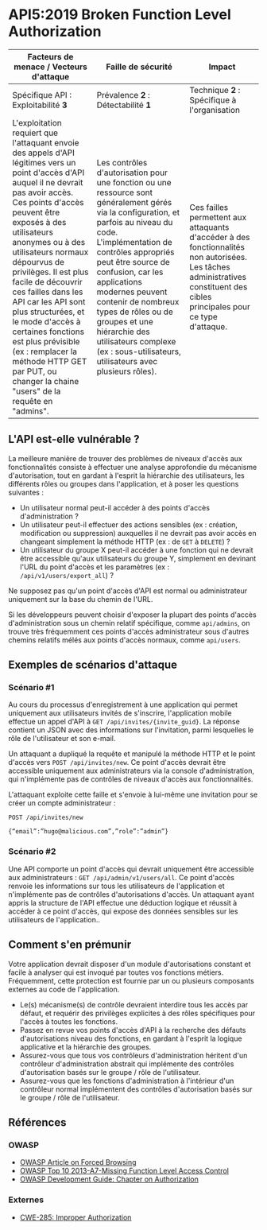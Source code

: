 # API5:2019 Broken Function Level Authorization

| Facteurs de menace / Vecteurs d'attaque | Faille de sécurité | Impact |
| - | - | - |
| Spécifique API : Exploitabilité **3** | Prévalence **2** : Détectabilité **1** | Technique **2** : Spécifique à l'organisation |
| L'exploitation requiert que l'attaquant envoie des appels d'API légitimes vers un point d'accès d'API auquel il ne devrait pas avoir accès. Ces points d'accès peuvent être exposés à des utilisateurs anonymes ou à des utilisateurs normaux dépourvus de privilèges. Il est plus facile de découvrir ces failles dans les API car les API sont plus structurées, et le mode d'accès à certaines fonctions est plus prévisible (ex : remplacer la méthode HTTP GET par PUT, ou changer la chaine "users" de la requête en "admins". | Les contrôles d'autorisation pour une fonction ou une ressource sont généralement gérés via la configuration, et parfois au niveau du code. L'implémentation de contrôles appropriés peut être source de confusion, car les applications modernes peuvent contenir de nombreux types de rôles ou de groupes et une hiérarchie des utilisateurs complexe (ex : sous-utilisateurs, utilisateurs avec plusieurs rôles). | Ces failles permettent aux attaquants d'accéder à des fonctionnalités non autorisées. Les tâches administratives constituent des cibles principales pour ce type d'attaque. |

## L'API est-elle vulnérable ?

La meilleure manière de trouver des problèmes de niveaux d'accès aux fonctionnalités consiste à effectuer une analyse approfondie du mécanisme d'autorisation, tout en gardant à l'esprit la hiérarchie des utilisateurs, les différents rôles ou groupes dans l'application, et à poser les questions suivantes :

* Un utilisateur normal peut-il accéder à des points d'accès d'administration ?
* Un utilisateur peut-il effectuer des actions sensibles (ex : création,
  modification ou suppression) auxquelles il ne devrait pas avoir accès en
  changeant simplement la méthode HTTP (ex : de `GET` à `DELETE`) ?
* Un utilisateur du groupe X peut-il accéder à une fonction qui ne devrait être
  accessible qu'aux utilisateurs du groupe Y, simplement en devinant l'URL du
  point d'accès et les paramètres (ex : `/api/v1/users/export_all`) ?

Ne supposez pas qu'un point d'accès d'API est normal ou administrateur
uniquement sur la base du chemin de l'URL.

Si les développeurs peuvent choisir d'exposer la plupart des points d'accès
d'administration sous un chemin relatif spécifique, comme `api/admins`, on
trouve très fréquemment ces points d'accès administrateur sous d'autres chemins
relatifs mélés aux points d'accès normaux, comme `api/users`.

## Exemples de scénarios d'attaque

### Scénario #1

Au cours du processus d'enregistrement à une application qui permet uniquement
aux utilisateurs invités de s'inscrire, l'application mobile effectue un appel
d'API à `GET /api/invites/{invite_guid}`. La réponse contient un JSON avec des
informations sur l'invitation, parmi lesquelles le rôle de l'utilisateur et son
e-mail.

Un attaquant a dupliqué la requête et manipulé la méthode HTTP et le point
d'accès vers `POST /api/invites/new`. Ce point d'accès devrait être accessible
uniquement aux administrateurs via la console d'administration, qui
n'implémente pas de contrôles de niveaux d'accès aux fonctionnalités.

L'attaquant exploite cette faille et s'envoie à lui-même une invitation pour se
créer un compte administrateur :

```
POST /api/invites/new

{“email”:”hugo@malicious.com”,”role”:”admin”}
```

### Scénario #2

Une API comporte un point d'accès qui devrait uniquement être accessible aux
administrateurs : `GET /api/admin/v1/users/all`. Ce point d'accès renvoie les
informations sur tous les utilisateurs de l'application et n'implémente pas de
contrôles d'autorisations d'accès. Un attaquant ayant appris la
structure de l'API effectue une déduction logique et réussit à accéder à ce
point d'accès, qui expose des données sensibles sur les utilisateurs de
l'application..

## Comment s'en prémunir

Votre application devrait disposer d'un module d'autorisations constant et
facile à analyser qui est invoqué par toutes vos fonctions métiers.
Fréquemment, cette protection est fournie par un ou plusieurs composants
externes au code de l'application.

* Le(s) mécanisme(s) de contrôle devraient interdire tous les accès par défaut,
  et requérir des privilèges explicites à des rôles spécifiques pour l'accès à
  toutes les fonctions.
* Passez en revue vos points d'accès d'API à la recherche des défauts d'autorisations
  niveau des fonctions, en gardant à l'esprit la logique applicative et la
  hiérarchie des groupes.
* Assurez-vous que tous vos contrôleurs d'administration héritent d'un
  contrôleur d'administration abstrait qui implémente des contrôles
  d'autorisation basés sur le groupe / rôle de l'utilisateur.
* Assurez-vous que les fonctions d'administration à l'intérieur d'un contrôleur
  normal implémentent des contrôles d'autorisation basés sur le groupe / rôle
  de l'utilisateur.

## Références

### OWASP

* [OWASP Article on Forced Browsing][1]
* [OWASP Top 10 2013-A7-Missing Function Level Access Control][2]
* [OWASP Development Guide: Chapter on Authorization][3]

### Externes

* [CWE-285: Improper Authorization][4]

[1]: https://www.owasp.org/index.php/Forced_browsing
[2]: https://www.owasp.org/index.php/Top_10_2013-A7-Missing_Function_Level_Access_Control
[3]: https://www.owasp.org/index.php/Category:Access_Control
[4]: https://cwe.mitre.org/data/definitions/285.html
